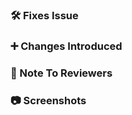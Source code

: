 ### 🛠️ Fixes Issue

<!-- If your PR fixes an open issue, use `Closes #101` to link your PR with the issue -->
<!-- Here, #101 stands for the issue number you are fixing -->
<!-- Example: Closes #31 -->

### ➕ Changes Introduced

<!-- List all the changes introduced in your PR -->

### 📄 Note To Reviewers

<!-- Add notes to reviewers if applicable -->

### 📷 Screenshots

<!-- Add screenshots if applicable -->
